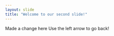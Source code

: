 ```yaml
---
layout: slide
title: "Welcome to our second slide!"
---
```

Made a change here
Use the left arrow to go back!
